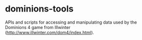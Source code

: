 dominions-tools
===============

APIs and scripts for accessing and manipulating data used by the Dominions 4 game from Illwinter (http://www.illwinter.com/dom4/index.html).
